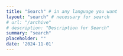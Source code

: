 ```yaml
---
title: "Search" # in any language you want
layout: "search" # necessary for search
# url: "/archive"
# description: "Description for Search"
summary: "search"
placeholder: ""
date: '2024-11-01'
---
```


